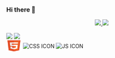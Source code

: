 ### Hi there 👋


<div align="center">
  <a href="https://github.com/tatilfv">
  <img height="130em" src="https://github-readme-stats.vercel.app/api?username=tatilfv&show_icons=true&theme=dracula&include_all_commits=true&count_private=true"/>
  <img height="120em" src="https://github-readme-stats.vercel.app/api/top-langs/?username=tatilfv&layout=compact&langs_count=7&theme=dracula"/>
</div>
  <br />
 <div> 
 <a href="https://instagram.com/tatilfv" target="_blank"><img src="https://img.shields.io/badge/-Instagram-%23E4405F?style=for-the-badge&logo=instagram&logoColor=white" target="_blank"></a>
  <a href = "mailto:tatianavasconcellos10@gmail.com"><img src="https://img.shields.io/badge/Gmail-D14836?style=for-the-badge&logo=gmail&logoColor=white" target="_blank"></a>
</div>
  <div>
     <img align="center" alt="HTML ICON" height="30" width="40" src="https://raw.githubusercontent.com/devicons/devicon/master/icons/html5/html5-original.svg">
  <img src="https://cdn.jsdelivr.net/gh/devicons/devicon/icons/css3/css3-original.svg" align="center" alt="CSS ICON" height="30" width="40" />
    
<img src="https://cdn.jsdelivr.net/gh/devicons/devicon/icons/javascript/javascript-original.svg" align="center" alt="JS ICON" height="30" width="40" />
  </div>
          

